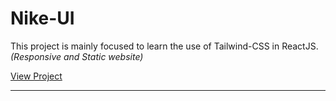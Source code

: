 # Nike-UI

This project is mainly focused to learn the use of Tailwind-CSS in ReactJS.
<br/>
*(Responsive and Static website)*

[View Project](https://nike-ui-clone.vercel.app/)





****
